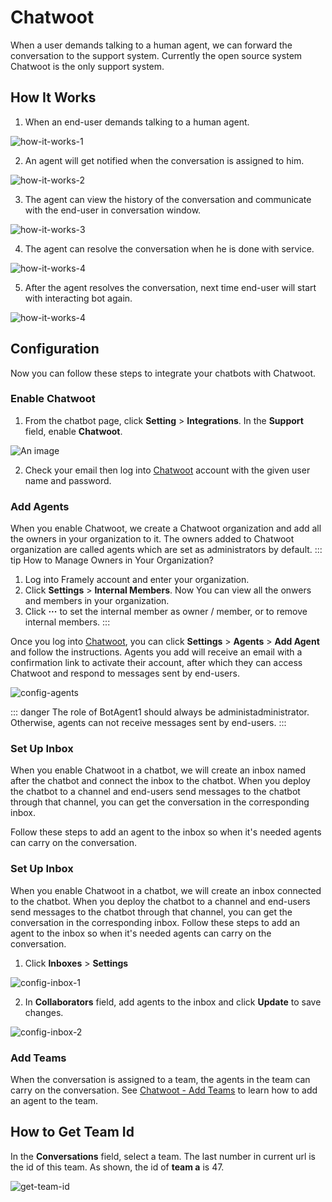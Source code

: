 # Chatwoot

When a user demands talking to a human agent, we can forward the conversation to the support system. Currently the open source system Chatwoot is the only support system.

## How It Works
1. When an end-user demands talking to a human agent.

![how-it-works-1](/images/Chatwoot/how-it-works-1.png)

2. An agent will get notified when the conversation is assigned to him.

![how-it-works-2](/images/Chatwoot/how-it-works-2.png)

3. The agent can view the history of the conversation and communicate with the end-user in conversation window.

![how-it-works-3](/images/Chatwoot/how-it-works-3.png)

4. The agent can resolve the conversation when he is done with service.

![how-it-works-4](/images/Chatwoot/how-it-works-4.gif)

5. After the agent resolves the conversation, next time end-user will start with interacting bot again.

![how-it-works-4](/images/Chatwoot/how-it-works-5.png)


## Configuration
Now you can follow these steps to integrate your chatbots with Chatwoot.


### Enable Chatwoot 

1. From the chatbot page, click **Setting** > **Integrations**. In the **Support** field, enable **Chatwoot**.

![An image](/images/Chatwoot/Configuration_1_1.png)

2. Check your email then log into [Chatwoot](https://chatwoot.naturali.io/) account with the given user name and password.

### Add Agents 

When you enable Chatwoot, we create a Chatwoot organization and add all the owners in your organization to it. The owners added to Chatwoot organization are called agents which are set as administrators by default.
::: tip How to Manage Owners in Your Organization?
1. Log into Framely account and enter your organization.
2. Click **Settings** > **Internal Members**. Now You can view all the onwers and members in your organization.
3. Click **···** to set the internal member as owner / member, or to remove internal members.
:::

Once you log into [Chatwoot](https://chatwoot.naturali.io/), you can click **Settings** > **Agents** > **Add Agent** and follow the instructions. Agents you add will receive an email with a confirmation link to activate their account, after which they can access Chatwoot and respond to messages sent by end-users.

![config-agents](/images/Chatwoot/config-agents.png)

::: danger
The role of BotAgent1 should always be administadministrator. Otherwise, agents can not receive messages sent by end-users.
:::

### Set Up Inbox 

When you enable Chatwoot in a chatbot, we will create an inbox named after the chatbot and connect the inbox to the chatbot. When you deploy the chatbot to a channel and end-users send messages to the chatbot through that channel, you can get the conversation in the corresponding inbox. 


Follow these steps to add an agent to the inbox so when it's needed agents can carry on the conversation.

### Set Up Inbox 

When you enable Chatwoot in a chatbot, we will create an inbox connected to the chatbot. When you deploy the chatbot to a channel and end-users send messages to the chatbot through that channel, you can get the conversation in the corresponding inbox. Follow these steps to add an agent to the inbox so when it's needed agents can carry on the conversation.


1. Click **Inboxes** > **Settings**

![config-inbox-1](/images/Chatwoot/config-inbox-1.png)

2. In **Collaborators** field, add agents to the inbox and click **Update** to save changes.

![config-inbox-2](/images/Chatwoot/config-inbox-2.png)


### Add Teams 

When the conversation is assigned to a team, the agents in the team can carry on the conversation. See [Chatwoot - Add Teams](https://www.chatwoot.com/docs/user-guide/add-teams-settings) to learn how to add an agent to the team.




## How to Get Team Id
In the **Conversations** field, select a team. The last number in current url is the id of this team. As shown, the id of **team a** is 47.

![get-team-id](/images/Chatwoot/get-team-id.png)

